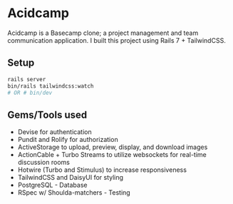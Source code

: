 # Acidcamp

Acidcamp is a Basecamp clone; a project management and team communication application. I built this project using Rails 7 + TailwindCSS. 

## Setup
```bash
rails server
bin/rails tailwindcss:watch
# OR # bin/dev
```

## Gems/Tools used
- Devise for authentication
- Pundit and Rolify for authorization
- ActiveStorage to upload, preview, display, and download images
- ActionCable + Turbo Streams to utilize websockets for real-time discussion rooms
- Hotwire (Turbo and Stimulus) to increase responsiveness
- TailwindCSS and DaisyUI for styling
- PostgreSQL - Database
- RSpec w/ Shoulda-matchers - Testing
